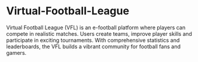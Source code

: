 # Virtual-Football-League
Virtual Football League (VFL) is an e-football platform where players can compete in realistic matches. Users create teams, improve player skills and participate in exciting tournaments. With comprehensive statistics and leaderboards, the VFL builds a vibrant community for football fans and gamers. 
